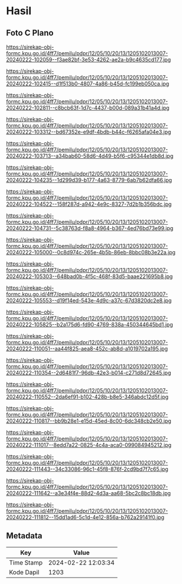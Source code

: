 # Hasil

## Foto C Plano

https://sirekap-obj-formc.kpu.go.id/4ff7/pemilu/pdpr/12/05/10/20/13/1205102013007-20240222-102059--f3ae82bf-3e53-4262-ae2a-b9c4635cd177.jpg

https://sirekap-obj-formc.kpu.go.id/4ff7/pemilu/pdpr/12/05/10/20/13/1205102013007-20240222-102415--d1f513b0-4807-4a86-b45d-fc199eb050ca.jpg

https://sirekap-obj-formc.kpu.go.id/4ff7/pemilu/pdpr/12/05/10/20/13/1205102013007-20240222-102811--c8bcb63f-1d7c-4437-b00d-089a31b41a4d.jpg

https://sirekap-obj-formc.kpu.go.id/4ff7/pemilu/pdpr/12/05/10/20/13/1205102013007-20240222-103312--bd67352e-e9df-4bdb-b44c-f6265afa04e3.jpg

https://sirekap-obj-formc.kpu.go.id/4ff7/pemilu/pdpr/12/05/10/20/13/1205102013007-20240222-103713--a34bab60-58d6-4d49-b5f6-c95344e1db8d.jpg

https://sirekap-obj-formc.kpu.go.id/4ff7/pemilu/pdpr/12/05/10/20/13/1205102013007-20240222-104235--1d299d39-b177-4a63-8779-6ab7b62dfa66.jpg

https://sirekap-obj-formc.kpu.go.id/4ff7/pemilu/pdpr/12/05/10/20/13/1205102013007-20240222-104522--158f287d-a942-4e9c-8327-7d2b1b356bdc.jpg

https://sirekap-obj-formc.kpu.go.id/4ff7/pemilu/pdpr/12/05/10/20/13/1205102013007-20240222-104731--5c38763d-f8a8-4964-b367-4ed76bd73e99.jpg

https://sirekap-obj-formc.kpu.go.id/4ff7/pemilu/pdpr/12/05/10/20/13/1205102013007-20240222-105000--0c8d974c-265e-4b5b-86eb-8bbc08b3e22a.jpg

https://sirekap-obj-formc.kpu.go.id/4ff7/pemilu/pdpr/12/05/10/20/13/1205102013007-20240222-105303--648bad0b-4f5c-468f-83d5-baae221695b8.jpg

https://sirekap-obj-formc.kpu.go.id/4ff7/pemilu/pdpr/12/05/10/20/13/1205102013007-20240222-105553--d19f14ed-543e-4d9c-a37c-67d3820dc2e8.jpg

https://sirekap-obj-formc.kpu.go.id/4ff7/pemilu/pdpr/12/05/10/20/13/1205102013007-20240222-105825--b2a175d6-fd90-4769-838a-450344645bd1.jpg

https://sirekap-obj-formc.kpu.go.id/4ff7/pemilu/pdpr/12/05/10/20/13/1205102013007-20240222-110051--aa44f825-aea8-452c-ab8d-a1019702a195.jpg

https://sirekap-obj-formc.kpu.go.id/4ff7/pemilu/pdpr/12/05/10/20/13/1205102013007-20240222-110354--2d6481f7-96db-42e3-b014-c271d8d72645.jpg

https://sirekap-obj-formc.kpu.go.id/4ff7/pemilu/pdpr/12/05/10/20/13/1205102013007-20240222-110552--2da6ef91-b102-428b-b8e5-346abdc12d5f.jpg

https://sirekap-obj-formc.kpu.go.id/4ff7/pemilu/pdpr/12/05/10/20/13/1205102013007-20240222-110817--bb9b28e1-e15d-45ed-8c00-6dc348cb2e50.jpg

https://sirekap-obj-formc.kpu.go.id/4ff7/pemilu/pdpr/12/05/10/20/13/1205102013007-20240222-111017--8edd7a22-0825-4c4a-aca0-099084945212.jpg

https://sirekap-obj-formc.kpu.go.id/4ff7/pemilu/pdpr/12/05/10/20/13/1205102013007-20240222-111443--34c33086-96c1-45f8-876f-2cd9bd7f7c65.jpg

https://sirekap-obj-formc.kpu.go.id/4ff7/pemilu/pdpr/12/05/10/20/13/1205102013007-20240222-111642--a3e34f4e-88d2-4d3a-aa68-5bc2c8bc18db.jpg

https://sirekap-obj-formc.kpu.go.id/4ff7/pemilu/pdpr/12/05/10/20/13/1205102013007-20240222-111812--15dd1ad6-5c1d-4e12-856a-b762a29141f0.jpg


## Metadata

| Key        | Value               |
| ---------- | ------------------- |
| Time Stamp | 2024-02-22 12:03:34 |
| Kode Dapil | 1203                |



